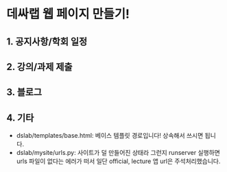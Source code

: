 # 데싸랩 웹 페이지 만들기!

## 1. 공지사항/학회 일정

## 2. 강의/과제 제출

## 3. 블로그

## 4. 기타

- dslab/templates/base.html: 베이스 템플릿 경로입니다! 상속해서 쓰시면 됩니다.
- dslab/mysite/urls.py: 사이트가 덜 만들어진 상태라 그런지 runserver 실행하면 urls 파일이 없다는 에러가 떠서 일단 official, lecture 앱 url은 주석처리했습니다.
